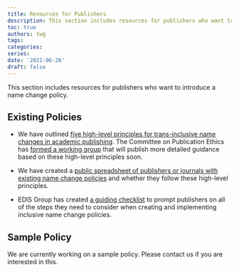 ```yaml
---
title: Resources for Publishers
description: This section includes resources for publishers who want to introduce a name change policy.
toc: true
authors: twg
tags:
categories:
series:
date: '2021-06-26'
draft: false
---
```

This section includes resources for publishers who want to introduce a name change policy.

<!--more-->

## Existing Policies

- We have outlined [five high-level principles for trans-inclusive name changes in academic publishing](/resources/principles/). The Committee on Publication Ethics has [formed a working group](https://publicationethics.org/news/update-cope-guidance-regarding-author-name-changes) that will publish more detailed guidance based on these high-level principles soon.

- We have created a [public spreadsheet of publishers or journals with existing name change policies](https://t.co/RW550fAaQ8) and whether they follow these high-level principles.

- EDIS Group has created [a guiding checklist](https://edisgroup.org/wp-content/uploads/2021/01/Inclusive-name-change-guidance-v4.pdf) to prompt publishers on all of the steps they need to consider when creating and implementing inclusive name change policies.

## Sample Policy

We are currently working on a sample policy. Please contact us if you are interested in this.
